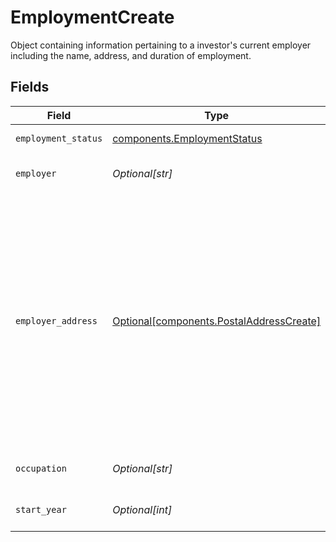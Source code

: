 # EmploymentCreate

Object containing information pertaining to a investor's current employer including the name, address, and duration of employment.


## Fields

| Field                                                                                                                                                                                                                                                                                                                                                                                                                                                                                                                                                                                                                                                                                                                                                            | Type                                                                                                                                                                                                                                                                                                                                                                                                                                                                                                                                                                                                                                                                                                                                                             | Required                                                                                                                                                                                                                                                                                                                                                                                                                                                                                                                                                                                                                                                                                                                                                         | Description                                                                                                                                                                                                                                                                                                                                                                                                                                                                                                                                                                                                                                                                                                                                                      | Example                                                                                                                                                                                                                                                                                                                                                                                                                                                                                                                                                                                                                                                                                                                                                          |
| ---------------------------------------------------------------------------------------------------------------------------------------------------------------------------------------------------------------------------------------------------------------------------------------------------------------------------------------------------------------------------------------------------------------------------------------------------------------------------------------------------------------------------------------------------------------------------------------------------------------------------------------------------------------------------------------------------------------------------------------------------------------- | ---------------------------------------------------------------------------------------------------------------------------------------------------------------------------------------------------------------------------------------------------------------------------------------------------------------------------------------------------------------------------------------------------------------------------------------------------------------------------------------------------------------------------------------------------------------------------------------------------------------------------------------------------------------------------------------------------------------------------------------------------------------- | ---------------------------------------------------------------------------------------------------------------------------------------------------------------------------------------------------------------------------------------------------------------------------------------------------------------------------------------------------------------------------------------------------------------------------------------------------------------------------------------------------------------------------------------------------------------------------------------------------------------------------------------------------------------------------------------------------------------------------------------------------------------- | ---------------------------------------------------------------------------------------------------------------------------------------------------------------------------------------------------------------------------------------------------------------------------------------------------------------------------------------------------------------------------------------------------------------------------------------------------------------------------------------------------------------------------------------------------------------------------------------------------------------------------------------------------------------------------------------------------------------------------------------------------------------- | ---------------------------------------------------------------------------------------------------------------------------------------------------------------------------------------------------------------------------------------------------------------------------------------------------------------------------------------------------------------------------------------------------------------------------------------------------------------------------------------------------------------------------------------------------------------------------------------------------------------------------------------------------------------------------------------------------------------------------------------------------------------- |
| `employment_status`                                                                                                                                                                                                                                                                                                                                                                                                                                                                                                                                                                                                                                                                                                                                              | [components.EmploymentStatus](../../models/components/employmentstatus.md)                                                                                                                                                                                                                                                                                                                                                                                                                                                                                                                                                                                                                                                                                       | :heavy_check_mark:                                                                                                                                                                                                                                                                                                                                                                                                                                                                                                                                                                                                                                                                                                                                               | Classifies in what capacity (or if) the underlying natural person holds a job                                                                                                                                                                                                                                                                                                                                                                                                                                                                                                                                                                                                                                                                                    | EMPLOYED                                                                                                                                                                                                                                                                                                                                                                                                                                                                                                                                                                                                                                                                                                                                                         |
| `employer`                                                                                                                                                                                                                                                                                                                                                                                                                                                                                                                                                                                                                                                                                                                                                       | *Optional[str]*                                                                                                                                                                                                                                                                                                                                                                                                                                                                                                                                                                                                                                                                                                                                                  | :heavy_minus_sign:                                                                                                                                                                                                                                                                                                                                                                                                                                                                                                                                                                                                                                                                                                                                               | The business name of an investor's employer.                                                                                                                                                                                                                                                                                                                                                                                                                                                                                                                                                                                                                                                                                                                     | Apex Fintech Solutions                                                                                                                                                                                                                                                                                                                                                                                                                                                                                                                                                                                                                                                                                                                                           |
| `employer_address`                                                                                                                                                                                                                                                                                                                                                                                                                                                                                                                                                                                                                                                                                                                                               | [Optional[components.PostalAddressCreate]](../../models/components/postaladdresscreate.md)                                                                                                                                                                                                                                                                                                                                                                                                                                                                                                                                                                                                                                                                       | :heavy_minus_sign:                                                                                                                                                                                                                                                                                                                                                                                                                                                                                                                                                                                                                                                                                                                                               | Represents a postal address, e.g. for postal delivery or payments addresses. Given a postal address, a postal service can deliver items to a premise, P.O. Box or similar. It is not intended to model geographical locations (roads, towns, mountains).<br/><br/> In typical usage an address would be created via user input or from importing existing data, depending on the type of process.<br/><br/> Advice on address input / editing: - Use an i18n-ready address widget such as  https://github.com/google/libaddressinput) - Users should not be presented with UI elements for input or editing of  fields outside countries where that field is used.<br/><br/> For more guidance on how to use this schema, please see: https://support.google.com/business/answer/6397478 |                                                                                                                                                                                                                                                                                                                                                                                                                                                                                                                                                                                                                                                                                                                                                                  |
| `occupation`                                                                                                                                                                                                                                                                                                                                                                                                                                                                                                                                                                                                                                                                                                                                                     | *Optional[str]*                                                                                                                                                                                                                                                                                                                                                                                                                                                                                                                                                                                                                                                                                                                                                  | :heavy_minus_sign:                                                                                                                                                                                                                                                                                                                                                                                                                                                                                                                                                                                                                                                                                                                                               | The nature of work performed at an investor's place of employment. Required if the employment_status is `EMPLOYED` or `SELF_EMPLOYED`.                                                                                                                                                                                                                                                                                                                                                                                                                                                                                                                                                                                                                           | Software Engineer                                                                                                                                                                                                                                                                                                                                                                                                                                                                                                                                                                                                                                                                                                                                                |
| `start_year`                                                                                                                                                                                                                                                                                                                                                                                                                                                                                                                                                                                                                                                                                                                                                     | *Optional[int]*                                                                                                                                                                                                                                                                                                                                                                                                                                                                                                                                                                                                                                                                                                                                                  | :heavy_minus_sign:                                                                                                                                                                                                                                                                                                                                                                                                                                                                                                                                                                                                                                                                                                                                               | The start year of employment related to a person's stated employer Must be from birth year to current year, or 0 to clear start year value                                                                                                                                                                                                                                                                                                                                                                                                                                                                                                                                                                                                                       | 2019                                                                                                                                                                                                                                                                                                                                                                                                                                                                                                                                                                                                                                                                                                                                                             |